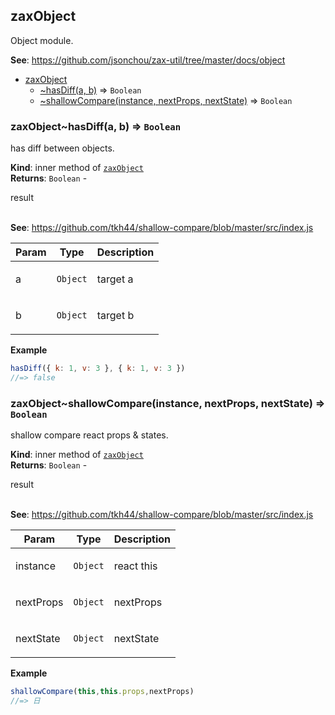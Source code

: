 <a name="module_zaxObject"></a>

## zaxObject
<p>Object module.</p>

**See**: https://github.com/jsonchou/zax-util/tree/master/docs/object  

* [zaxObject](#module_zaxObject)
    * [~hasDiff(a, b)](#module_zaxObject..hasDiff) ⇒ <code>Boolean</code>
    * [~shallowCompare(instance, nextProps, nextState)](#module_zaxObject..shallowCompare) ⇒ <code>Boolean</code>

<a name="module_zaxObject..hasDiff"></a>

### zaxObject~hasDiff(a, b) ⇒ <code>Boolean</code>
<p>has diff between objects.</p>

**Kind**: inner method of [<code>zaxObject</code>](#module_zaxObject)  
**Returns**: <code>Boolean</code> - <p>result</p>  
**See**: https://github.com/tkh44/shallow-compare/blob/master/src/index.js  

| Param | Type | Description |
| --- | --- | --- |
| a | <code>Object</code> | <p>target a</p> |
| b | <code>Object</code> | <p>target b</p> |

**Example**  
```js
hasDiff({ k: 1, v: 3 }, { k: 1, v: 3 })
//=> false
```
<a name="module_zaxObject..shallowCompare"></a>

### zaxObject~shallowCompare(instance, nextProps, nextState) ⇒ <code>Boolean</code>
<p>shallow compare react props &amp; states.</p>

**Kind**: inner method of [<code>zaxObject</code>](#module_zaxObject)  
**Returns**: <code>Boolean</code> - <p>result</p>  
**See**: https://github.com/tkh44/shallow-compare/blob/master/src/index.js  

| Param | Type | Description |
| --- | --- | --- |
| instance | <code>Object</code> | <p>react this</p> |
| nextProps | <code>Object</code> | <p>nextProps</p> |
| nextState | <code>Object</code> | <p>nextState</p> |

**Example**  
```js
shallowCompare(this,this.props,nextProps)
//=> 日
```
